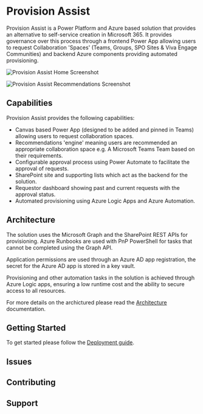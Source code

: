# Provision Assist
Provision Assist is a Power Platform and Azure based solution that provides an alternative to self-service creation in Microsoft 365. It provides governance over this process through a frontend Power App allowing users to request Collaboration 'Spaces' (Teams, Groups, SPO Sites & Viva Engage Communities) and backend Azure components providing automated provisioning. 

![Provision Assist Home Screenshot](https://github.com/pnp/provision-assist-m365/assets/12395485/e16b285c-3dd2-404f-a8fb-e6bd896b6785)

![Provision Assist Recommendations Screenshot](https://github.com/pnp/provision-assist-m365/assets/12395485/b0e39436-d788-4b9a-9903-9e3afc9140d3)

## Capabilities

Provision Assist provides the following capabilities:

- Canvas based Power App (designed to be added and pinned in Teams) allowing users to request collaboration spaces.
- Recommendations 'engine' meaning users are recommended an appropriate collaboration space e.g. A Microsoft Teams Team based on their requirements.
- Configurable approval process using Power Automate to facilitate the approval of requests.
- SharePoint site and supporting lists which act as the backend for the solution.
- Requestor dashboard showing past and current requests with the approval status.
- Automated provisioning using Azure Logic Apps and Azure Automation.
  
## Architecture

The solution uses the Microsoft Graph and the SharePoint REST APIs for provisioning. Azure Runbooks are used with PnP PowerShell for tasks that cannot be completed using the Graph API. 

Application permissions are used through an Azure AD app registration, the secret for the Azure AD app is stored in a key vault.

Provisioning and other automation tasks in the solution is achieved through Azure Logic apps, ensuring a low runtime cost and the ability to secure access to all resources.

For more details on the archictured please read the [Architecture](Architecture.md) documentation.


## Getting Started

To get started please follow the [Deployment guide](Deployment-guide.md). 

## Issues

## Contributing

## Support
